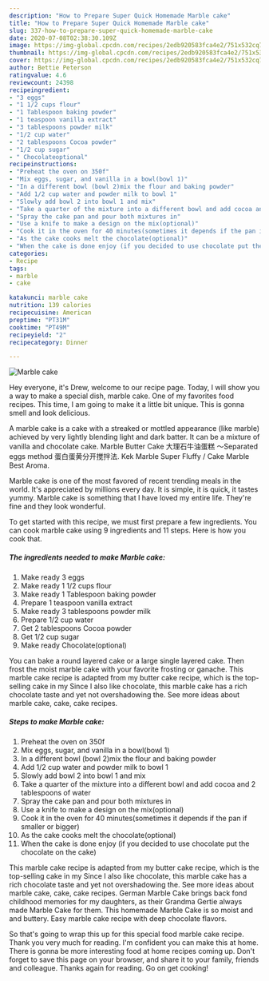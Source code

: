 ```yaml
---
description: "How to Prepare Super Quick Homemade Marble cake"
title: "How to Prepare Super Quick Homemade Marble cake"
slug: 337-how-to-prepare-super-quick-homemade-marble-cake
date: 2020-07-08T02:38:30.109Z
image: https://img-global.cpcdn.com/recipes/2edb920583fca4e2/751x532cq70/marble-cake-recipe-main-photo.jpg
thumbnail: https://img-global.cpcdn.com/recipes/2edb920583fca4e2/751x532cq70/marble-cake-recipe-main-photo.jpg
cover: https://img-global.cpcdn.com/recipes/2edb920583fca4e2/751x532cq70/marble-cake-recipe-main-photo.jpg
author: Bettie Peterson
ratingvalue: 4.6
reviewcount: 24398
recipeingredient:
- "3 eggs"
- "1 1/2 cups flour"
- "1 Tablespoon baking powder"
- "1 teaspoon vanilla extract"
- "3 tablespoons powder milk"
- "1/2 cup water"
- "2 tablespoons Cocoa powder"
- "1/2 cup sugar"
- " Chocolateoptional"
recipeinstructions:
- "Preheat the oven on 350f"
- "Mix eggs, sugar, and vanilla in a bowl(bowl 1)"
- "In a different bowl (bowl 2)mix the flour and baking powder"
- "Add 1/2 cup water and powder milk to bowl 1"
- "Slowly add bowl 2 into bowl 1 and mix"
- "Take a quarter of the mixture into a different bowl and add cocoa and 2 tablespoons of water"
- "Spray the cake pan and pour both mixtures in"
- "Use a knife to make a design on the mix(optional)"
- "Cook it in the oven for 40 minutes(sometimes it depends if the pan if smaller or bigger)"
- "As the cake cooks melt the chocolate(optional)"
- "When the cake is done enjoy (if you decided to use chocolate put the chocolate on the cake)"
categories:
- Recipe
tags:
- marble
- cake

katakunci: marble cake 
nutrition: 139 calories
recipecuisine: American
preptime: "PT31M"
cooktime: "PT49M"
recipeyield: "2"
recipecategory: Dinner

---
```



![Marble cake](https://img-global.cpcdn.com/recipes/2edb920583fca4e2/751x532cq70/marble-cake-recipe-main-photo.jpg)

Hey everyone, it's Drew, welcome to our recipe page. Today, I will show you a way to make a special dish, marble cake. One of my favorites food recipes. This time, I am going to make it a little bit unique. This is gonna smell and look delicious.

A marble cake is a cake with a streaked or mottled appearance (like marble) achieved by very lightly blending light and dark batter. It can be a mixture of vanilla and chocolate cake. Marble Butter Cake 大理石牛油蛋糕 ～Separated eggs method 蛋白蛋黄分开搅拌法. Kek Marble Super Fluffy / Cake Marble Best Aroma.

Marble cake is one of the most favored of recent trending meals in the world. It's appreciated by millions every day. It is simple, it is quick, it tastes yummy. Marble cake is something that I have loved my entire life. They're fine and they look wonderful.


To get started with this recipe, we must first prepare a few ingredients. You can cook marble cake using 9 ingredients and 11 steps. Here is how you cook that.

<!--inarticleads1-->

##### The ingredients needed to make Marble cake:

1. Make ready 3 eggs
1. Make ready 1 1/2 cups flour
1. Make ready 1 Tablespoon baking powder
1. Prepare 1 teaspoon vanilla extract
1. Make ready 3 tablespoons powder milk
1. Prepare 1/2 cup water
1. Get 2 tablespoons Cocoa powder
1. Get 1/2 cup sugar
1. Make ready  Chocolate(optional)


You can bake a round layered cake or a large single layered cake. Then frost the moist marble cake with your favorite frosting or ganache. This marble cake recipe is adapted from my butter cake recipe, which is the top-selling cake in my Since I also like chocolate, this marble cake has a rich chocolate taste and yet not overshadowing the. See more ideas about marble cake, cake, cake recipes. 

<!--inarticleads2-->

##### Steps to make Marble cake:

1. Preheat the oven on 350f
1. Mix eggs, sugar, and vanilla in a bowl(bowl 1)
1. In a different bowl (bowl 2)mix the flour and baking powder
1. Add 1/2 cup water and powder milk to bowl 1
1. Slowly add bowl 2 into bowl 1 and mix
1. Take a quarter of the mixture into a different bowl and add cocoa and 2 tablespoons of water
1. Spray the cake pan and pour both mixtures in
1. Use a knife to make a design on the mix(optional)
1. Cook it in the oven for 40 minutes(sometimes it depends if the pan if smaller or bigger)
1. As the cake cooks melt the chocolate(optional)
1. When the cake is done enjoy (if you decided to use chocolate put the chocolate on the cake)


This marble cake recipe is adapted from my butter cake recipe, which is the top-selling cake in my Since I also like chocolate, this marble cake has a rich chocolate taste and yet not overshadowing the. See more ideas about marble cake, cake, cake recipes. German Marble Cake brings back fond childhood memories for my daughters, as their Grandma Gertie always made Marble Cake for them. This homemade Marble Cake is so moist and and buttery. Easy marble cake recipe with deep chocolate flavors. 

So that's going to wrap this up for this special food marble cake recipe. Thank you very much for reading. I'm confident you can make this at home. There is gonna be more interesting food at home recipes coming up. Don't forget to save this page on your browser, and share it to your family, friends and colleague. Thanks again for reading. Go on get cooking!
